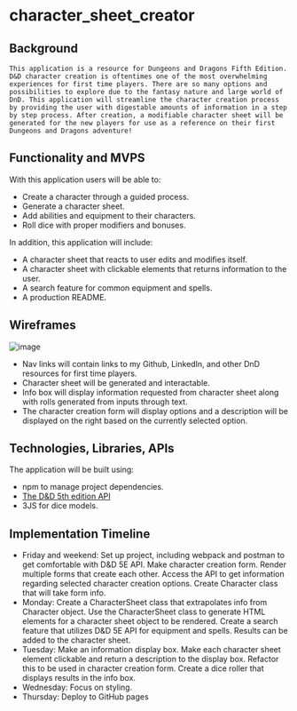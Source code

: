 # character_sheet_creator

## Background
    This application is a resource for Dungeons and Dragons Fifth Edition. D&D character creation is oftentimes one of the most overwhelming experiences for first time players. There are so many options and possibilities to explore due to the fantasy nature and large world of DnD. This application will streamline the character creation process by providing the user with digestable amounts of information in a step by step process. After creation, a modifiable character sheet will be generated for the new players for use as a reference on their first Dungeons and Dragons adventure!
 
 ## Functionality and MVPS
 With this application users will be able to:
  - Create a character through a guided process.
  - Generate a character sheet.
  - Add abilities and equipment to their characters.
  - Roll dice with proper modifiers and bonuses.

In addition, this application will include:
  - A character sheet that reacts to user edits and modifies itself.
  - A character sheet with clickable elements that returns information to the user.
  - A search feature for common equipment and spells.
  - A production README.

## Wireframes
![image](https://user-images.githubusercontent.com/86497399/131964592-d2ed364f-a1c5-4e82-a039-be7eab69ab24.png)
- Nav links will contain links to my Github, LinkedIn, and other DnD resources for first time players.
- Character sheet will be generated and interactable.
- Info box will display information requested from character sheet along with rolls generated from inputs through text.
- The character creation form will display options and a description will be displayed on the right based on the currently selected option.

## Technologies, Libraries, APIs
The application will be built using: 
  - npm to manage project dependencies.
  - [The D&D 5th edition API](http://www.dnd5eapi.co/)
  - 3JS for dice models.

## Implementation Timeline
  - Friday and weekend: Set up project, including webpack and postman to get comfortable with D&D 5E API. Make character creation form. Render multiple forms that create each other. Access the API to get information regarding selected character creation options. Create Character class that will take form info. 
  - Monday: Create a CharacterSheet class that extrapolates info from Character object. Use the CharacterSheet class to generate HTML elements for a character sheet object to be rendered. Create a search feature that utilizes D&D 5E API for equipment and spells. Results can be added to the character sheet.
  - Tuesday: Make an information display box. Make each character sheet element clickable and return a description to the display box. Refactor this to be used in character creation form. Create a dice roller that displays results in the info box.
  - Wednesday: Focus on styling.
  - Thursday: Deploy to GitHub pages
